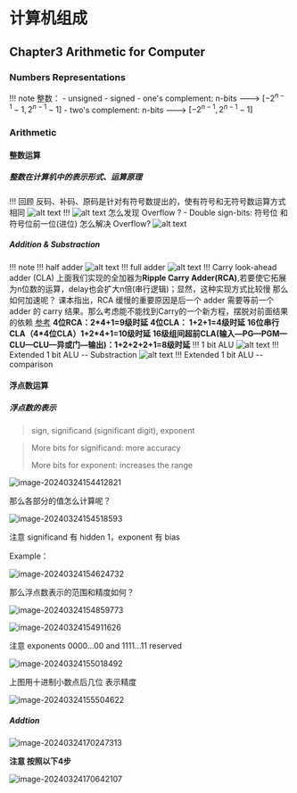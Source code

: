 # 计算机组成
## Chapter3 Arithmetic for Computer

### Numbers Representations
!!! note
    整数：
    - unsigned
    - signed
    - one's complement: n-bits ---> $[-2^{n-1}-1, 2^{n-1}-1]$
    - two's complement: n-bits ---> $[-2^{n-1}, 2^{n-1}-1]$

### Arithmetic
#### 整数运算
##### 整数在计算机中的表示形式、运算原理
!!! 回顾
反码、补码、原码是针对有符号数提出的，使有符号和无符号数运算方式相同
![alt text](image-1.png)
!!! 
    ![alt text](image.png)
    怎么发现 Overflow ?
    - Double sign-bits:     符号位 和 符号位前一位(进位)
    怎么解决 Overflow?
    ![alt text](image-2.png)
##### Addition & Substraction
!!! note
    !!! half adder
    ![alt text](image-3.png)
    !!! full adder
    ![alt text](image-4.png)
    !!! Carry look-ahead adder (CLA)
    上面我们实现的全加器为**Ripple Carry Adder(RCA)**,若要使它拓展为n位数的运算，delay也会扩大n倍(串行逻辑)；显然，这种实现方式比较慢
    那么如何加速呢？
    课本指出，RCA 缓慢的重要原因是后一个 adder 需要等前一个 adder 的 carry 结果。那么考虑能不能找到Carry的一个新方程，摆脱对前面结果的依赖
    [参考](https://zhuanlan.zhihu.com/p/579055858)
    **4位RCA：2*4+1=9级时延**
    **4位CLA： 1+2+1=4级时延**
    **16位串行CLA（4\*4位CLA）1+2*4+1=10级时延**
    **16级组间超前CLA(输入—PG—PGM—CLU—CLU—异或门—输出)：1+2+2+2+1=8级时延**
    !!! 1 bit ALU
    ![alt text](image-5.png)
    !!! Extended 1 bit ALU -- Substraction
    ![alt text](image-6.png)
    !!! Extended 1 bit ALU -- comparison

#### 浮点数运算

##### 浮点数的表示

> sign, significand (significant digit), exponent

> More bits for significand: more accuracy
>
> More bits for exponent: increases the range

![image-20240324154412821](C:\Users\86198\AppData\Roaming\Typora\typora-user-images\image-20240324154412821.png)

那么各部分的值怎么计算呢？

![image-20240324154518593](C:\Users\86198\AppData\Roaming\Typora\typora-user-images\image-20240324154518593.png)

注意 significand 有 hidden 1，exponent 有 bias

Example：

![image-20240324154624732](C:\Users\86198\AppData\Roaming\Typora\typora-user-images\image-20240324154624732.png)

那么浮点数表示的范围和精度如何？

![image-20240324154859773](C:\Users\86198\AppData\Roaming\Typora\typora-user-images\image-20240324154859773.png)

![image-20240324154911626](C:\Users\86198\AppData\Roaming\Typora\typora-user-images\image-20240324154911626.png)

注意 exponents 0000...00 and 1111...11 reserved

![image-20240324155018492](C:\Users\86198\AppData\Roaming\Typora\typora-user-images\image-20240324155018492.png)

上图用十进制小数点后几位 表示精度

![image-20240324155504622](C:\Users\86198\AppData\Roaming\Typora\typora-user-images\image-20240324155504622.png)

##### Addtion

![image-20240324170247313](C:\Users\86198\AppData\Roaming\Typora\typora-user-images\image-20240324170247313.png)

**注意 按照以下4步**

![image-20240324170642107](C:\Users\86198\AppData\Roaming\Typora\typora-user-images\image-20240324170642107.png)